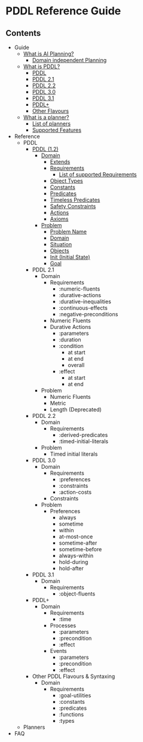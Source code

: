 # PDDL Reference Guide

## Contents
- Guide
    - [What is AI Planning?](./guide/whatisaip.md)
        - [Domain independent Planning](./guide/whatisaip.md#Domain%20Independent%20Planning)
    - [What is PDDL?](./guide/whatispddl.md)
        - [PDDL](./guide/whatispddl.md#PDDL)
        - [PDDL 2.1](./guide/whatispddl.md#PDDL%202%2E1)
        - [PDDL 2.2](./guide/whatispddl.md#PDDL%202%2E2)
        - [PDDL 3.0](./guide/whatispddl.md#PDDL%203%2E0)
        - [PDDL 3.1](./guide/whatispddl.md#PDDL%203%2E1)
        - [PDDL+](./guide/whatispddl.md#PDDL+)
        - [Other Flavours](./guide/whatispddl.md#Other%20Flavours%20of%20PDDL)
    - [What is a planner?](./guide/whatisplanner.md)
        - [List of planners](./guide/whatisplanner.md#List%20of%20Planners)
        - [Supported Features](./guide/whatisplanner.md#Planner%20Feature%20Support)
- Reference
    - PDDL
        - [PDDL (1.2)](/reference/PDDL/main.md)
            - [Domain](./reference/PDDL/domain.md)
                - [Extends](./reference/PDDL/domain.md#Extends)
                - [Requirements](./reference/PDDL/domain.md#Requirements)
                    - [List of supported Requirements](./reference/PDDL/Domain/requirements.md)
                - [Object Types](./reference/PDDL/domain.md#Object%20Types)
                - [Constants](./reference/PDDL/domain.md#Constants)
                - [Predicates](./reference/PDDL/domain.md#Predicates)
                - [Timeless Predicates](./reference/PDDL/domain.md#Timeless%20Predicates)
                - [Safety Constraints](./reference/PDDL/domain.md#Safety%20Constraint)
                - [Actions](./reference/PDDL/domain.md#Actions)
                - [Axioms](./reference/PDDL/domain.md#Axioms)
            - [Problem](./reference/PDDL/problem.md)
                - [Problem Name](./reference/PDDL/problem.md#Problem%20Name)
                - [Domain](./reference/PDDL/problem.md#Domain)
                - [Situation](./reference/PDDL/problem.md#Situation)
                - [Objects](./reference/PDDL/problem.md#Objects)
                - [Init (Initial State)](./reference/PDDL/problem.md#Init)
                - [Goal](./reference/PDDL/problem.md#Goal)
        - PDDL 2.1
            - Domain
                - Requirements
                    - :numeric-fluents
                    - :durative-actions
                    - :durative-inequalities
                    - :continuous-effects
                    - :negative-preconditions
                - Numeric Fluents
                - Durative Actions
                    - :parameters
                    - :duration
                    - :condition
                        - at start
                        - at end
                        - overall
                    - :effect
                        - at start
                        - at end
            - Problem
                - Numeric Fluents
                - Metric
                - Length (Deprecated)
        - PDDL 2.2
            - Domain
                - Requirements
                    - :derived-predicates
                    - :timed-initial-literals
            - Problem
                - Timed initial literals
        - PDDL 3.0
            - Domain
                - Requirements
                    - :preferences
                    - :constraints
                    - :action-costs
                - Constraints
            - Problem
                - Preferences
                    - always
                    - sometime
                    - within
                    - at-most-once
                    - sometime-after
                    - sometime-before
                    - always-within
                    - hold-during
                    - hold-after
        - PDDL 3.1
            - Domain
                - Requirements
                    - :object-fluents
        - PDDL+
            - Domain
                - Requirements
                    - :time
                - Processes
                    - :parameters
                    - :precondition
                    - :effect
                - Events
                    - :parameters
                    - :precondition
                    - :effect
        - Other PDDL Flavours & Syntaxing
            - Domain
                - Requirements
                    - :goal-utilities
                    - :constants
                    - :predicates
                    - :functions
                    - :types
    - Planners
- FAQ
